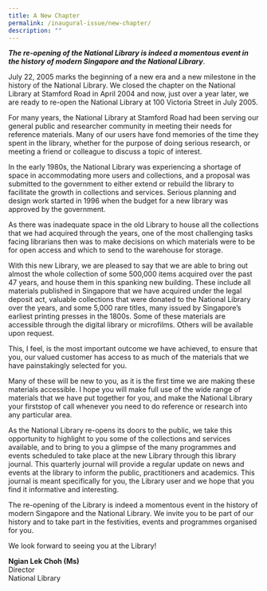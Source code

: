 ```yaml
---
title: A New Chapter
permalink: /inaugural-issue/new-chapter/
description: ""
---
```

***The re-opening of the National Library is indeed a momentous event in the history of modern Singapore and the National Library***.

July 22, 2005 marks the beginning of a new era and a new milestone in the history of the National Library. We closed the chapter on the National Library at Stamford Road in April 2004 and now, just over a year later, we are ready to re-open the National Library at 100 Victoria Street in July 2005.

For many years, the National Library at Stamford Road had been serving our general public and researcher community in meeting their needs for reference materials. Many of our users have fond memories of the time they spent in the library, whether for the purpose of doing serious research, or meeting a friend or colleague to discuss a topic of interest.

In the early 1980s, the National Library was experiencing a shortage of space in accommodating more users and collections, and a proposal was submitted to the government to either extend or rebuild the library to facilitate the growth in collections and services. Serious planning and design work started in 1996 when the budget for a new library was approved by the government.

As there was inadequate space in the old Library to house all the collections that we had acquired through the years, one of the most challenging tasks facing librarians then was to make decisions on which materials were to be for open access and which to send to the warehouse for storage.

With this new Library, we are pleased to say that we are able to bring out almost the whole collection of some 500,000 items acquired over the past 47 years, and house them in this spanking new building. These include all materials published in Singapore that we have acquired under the legal deposit act, valuable collections that were donated to the National Library over the years, and some 5,000 rare titles, many issued by Singapore’s earliest printing presses in the 1800s. Some of these materials are accessible through the digital library or microfilms. Others will be available upon request.

This, I feel, is the most important outcome we have achieved, to ensure that you, our valued customer has access to as much of the materials that we have painstakingly selected for you.

Many of these will be new to you, as it is the first time we are making these materials accessible. I hope you will make full use of the wide range of materials that we have put together for you, and make the National Library your firststop of call whenever you need to do reference or research into any particular area.

As the National Library re-opens its doors to the public, we take this opportunity to highlight to you some of the collections and services available, and to bring to you a glimpse of the many programmes and events scheduled to take place at the new Library through this library journal. This quarterly journal will provide a regular update on news and events at the library to inform the public, practitioners and academics. This journal is meant specifically for you, the Library user and we hope that you find it informative and interesting.

The re-opening of the Library is indeed a momentous event in the history of modern Singapore and the National Library. We invite you to be part of our history and to take part in the festivities, events and programmes organised for you.

We look forward to seeing you at the Library!

<b>Ngian Lek Choh (Ms)</b><br> Director <br>National Library





